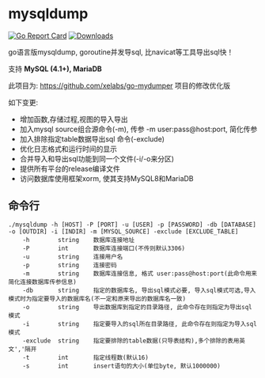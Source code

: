 # mysqldump
[![Go Report Card](https://goreportcard.com/badge/github.com/Jrohy/mysqldump)](https://goreportcard.com/report/github.com/Jrohy/mysqldump)
[![Downloads](https://img.shields.io/github/downloads/Jrohy/mysqldump/total.svg)](https://img.shields.io/github/downloads/Jrohy/mysqldump/total.svg)

go语言版mysqldump, goroutine并发导sql, 比navicat等工具导出sql快！

支持 **MySQL (4.1+), MariaDB**

此项目为: https://github.com/xelabs/go-mydumper 项目的修改优化版

如下变更:
- 增加函数,存储过程,视图的导入导出
- 加入mysql source组合源命令(-m), 传参 -m user:pass@host:port, 简化传参
- 加入排除指定table数据导出sql 命令(-exclude)
- 优化日志格式和运行时间的显示
- 合并导入和导出sql功能到同一个文件(-i/-o来分区)
- 提供所有平台的release编译文件
- 访问数据库使用框架xorm, 使其支持MySQL8和MariaDB

## 命令行
```
./mysqldump -h [HOST] -P [PORT] -u [USER] -p [PASSWORD] -db [DATABASE] -o [OUTDIR] -i [INDIR] -m [MYSQL_SOURCE] -exclude [EXCLUDE_TABLE]
    -h        string    数据库连接地址
    -P        int       数据库连接端口(不传则默认3306)
    -u        string    连接用户名
    -p        string    连接密码
    -m        string    数据库连接信息, 格式 user:pass@host:port(此命令用来简化连接数据库传参信息)
    -db       string    指定的数据库名, 导出sql模式必要, 导入sql模式可选,导入模式时为指定要导入的数据库名(不一定和原来导出的数据库名一致)
    -o        string    导出数据库到指定的目录路径, 此命令存在则指定为导出sql模式
    -i        string    指定要导入的sql所在目录路径, 此命令存在则指定为导入sql模式
    -exclude  string    指定要排除的table数据(只导表结构),多个排除的表用英文','隔开
    -t        int       指定线程数(默认16)
    -s        int       insert语句的大小(单位byte, 默认1000000)
```
